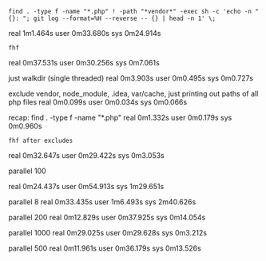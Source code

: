 `find . -type f -name "*.php" ! -path "*vendor*" -exec sh -c 'echo -n "{}: "; git log --format=%H --reverse -- {} | head -n 1' \;`

real    1m1.464s
user    0m33.680s
sys     0m24.914s

`fhf`

real    0m37.531s
user    0m30.256s
sys     0m7.061s

just walkdir (single threaded)
real    0m3.903s
user    0m0.495s
sys     0m0.727s

exclude vendor, node_module, .idea, var/cache, just printing out paths of all php files
real    0m0.099s
user    0m0.034s
sys     0m0.066s

recap: find . -type f -name "*.php"
real    0m1.332s
user    0m0.179s
sys     0m0.960s

`fhf after excludes`

real    0m32.647s
user    0m29.422s
sys     0m3.053s

parallel 100

real    0m24.437s
user    0m54.913s
sys     1m29.651s

parallel 8
real    0m33.435s
user    1m6.493s
sys     2m40.626s

parallel 200
real    0m12.829s
user    0m37.925s
sys     0m14.054s

parallel 1000
real    0m29.025s
user    0m29.628s
sys     0m3.212s

parallel 500
real    0m11.961s
user    0m36.179s
sys     0m13.526s
